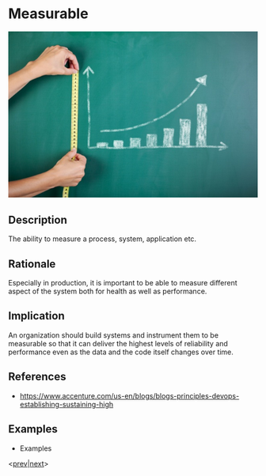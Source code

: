 # Measurable
![measurable](../../images/measurable.jpg)

## Description
The ability to measure a process, system, application etc.

## Rationale
Especially in production, it is important to be able to measure different aspect of the system both for health as well as performance.

## Implication
An organization should build systems and instrument them to be measurable so that it can deliver the highest levels of reliability and performance even as the data and the code itself changes over time.

## References
* https://www.accenture.com/us-en/blogs/blogs-principles-devops-establishing-sustaining-high

## Examples
* Examples

<[prev](readable.md)|[next](culture.md)>
